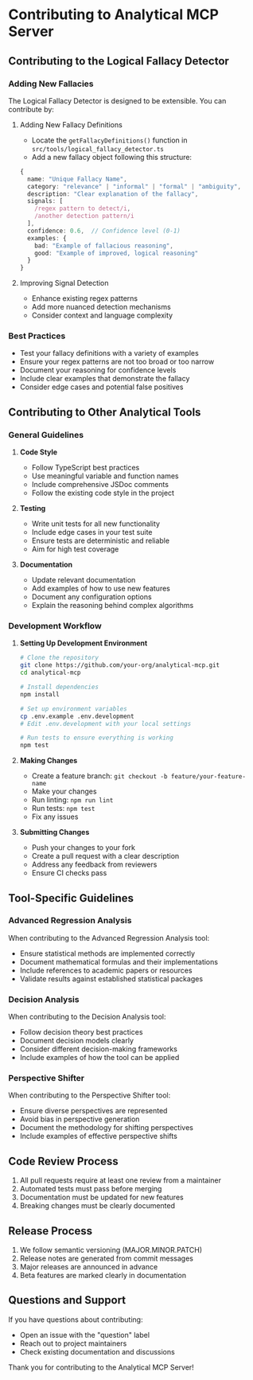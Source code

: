 # Contributing to Analytical MCP Server

## Contributing to the Logical Fallacy Detector

### Adding New Fallacies

The Logical Fallacy Detector is designed to be extensible. You can contribute by:

1. Adding New Fallacy Definitions
   - Locate the `getFallacyDefinitions()` function in `src/tools/logical_fallacy_detector.ts`
   - Add a new fallacy object following this structure:

   ```typescript
   {
     name: "Unique Fallacy Name",
     category: "relevance" | "informal" | "formal" | "ambiguity",
     description: "Clear explanation of the fallacy",
     signals: [
       /regex pattern to detect/i,
       /another detection pattern/i
     ],
     confidence: 0.6,  // Confidence level (0-1)
     examples: {
       bad: "Example of fallacious reasoning",
       good: "Example of improved, logical reasoning"
     }
   }
   ```

2. Improving Signal Detection
   - Enhance existing regex patterns
   - Add more nuanced detection mechanisms
   - Consider context and language complexity

### Best Practices

- Test your fallacy definitions with a variety of examples
- Ensure your regex patterns are not too broad or too narrow
- Document your reasoning for confidence levels
- Include clear examples that demonstrate the fallacy
- Consider edge cases and potential false positives

## Contributing to Other Analytical Tools

### General Guidelines

1. **Code Style**
   - Follow TypeScript best practices
   - Use meaningful variable and function names
   - Include comprehensive JSDoc comments
   - Follow the existing code style in the project

2. **Testing**
   - Write unit tests for all new functionality
   - Include edge cases in your test suite
   - Ensure tests are deterministic and reliable
   - Aim for high test coverage

3. **Documentation**
   - Update relevant documentation
   - Add examples of how to use new features
   - Document any configuration options
   - Explain the reasoning behind complex algorithms

### Development Workflow

1. **Setting Up Development Environment**
   ```bash
   # Clone the repository
   git clone https://github.com/your-org/analytical-mcp.git
   cd analytical-mcp
   
   # Install dependencies
   npm install
   
   # Set up environment variables
   cp .env.example .env.development
   # Edit .env.development with your local settings
   
   # Run tests to ensure everything is working
   npm test
   ```

2. **Making Changes**
   - Create a feature branch: `git checkout -b feature/your-feature-name`
   - Make your changes
   - Run linting: `npm run lint`
   - Run tests: `npm test`
   - Fix any issues

3. **Submitting Changes**
   - Push your changes to your fork
   - Create a pull request with a clear description
   - Address any feedback from reviewers
   - Ensure CI checks pass

## Tool-Specific Guidelines

### Advanced Regression Analysis

When contributing to the Advanced Regression Analysis tool:

- Ensure statistical methods are implemented correctly
- Document mathematical formulas and their implementations
- Include references to academic papers or resources
- Validate results against established statistical packages

### Decision Analysis

When contributing to the Decision Analysis tool:

- Follow decision theory best practices
- Document decision models clearly
- Consider different decision-making frameworks
- Include examples of how the tool can be applied

### Perspective Shifter

When contributing to the Perspective Shifter tool:

- Ensure diverse perspectives are represented
- Avoid bias in perspective generation
- Document the methodology for shifting perspectives
- Include examples of effective perspective shifts

## Code Review Process

1. All pull requests require at least one review from a maintainer
2. Automated tests must pass before merging
3. Documentation must be updated for new features
4. Breaking changes must be clearly documented

## Release Process

1. We follow semantic versioning (MAJOR.MINOR.PATCH)
2. Release notes are generated from commit messages
3. Major releases are announced in advance
4. Beta features are marked clearly in documentation

## Questions and Support

If you have questions about contributing:

- Open an issue with the "question" label
- Reach out to project maintainers
- Check existing documentation and discussions

Thank you for contributing to the Analytical MCP Server!

